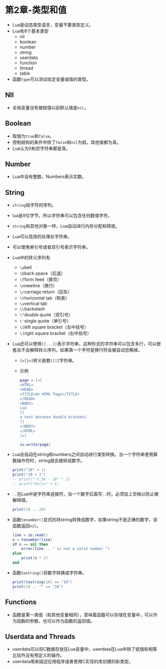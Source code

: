 # 第2章-类型和值

- Lua是动态类型语言，变量不要类型定义。
- Lua有8个基本类型
  - nil
  - boolean
  - number
  - string
  - userdata
  - function
  - thread
  - table
- 函数`type`可以测试给定变量或值的类型。

## NIl

- 全局变量没有被赋值以前默认值是`nil`。

## Boolean

- 取值为`true`和`false`。
- 控制结构的条件中除了`false`和`nil`为假，其他值都为真。
- Lua认为0和空字符串都是真。

## Number

- Lua中没有整数，Numbers表示实数。

## String

- `string`指字符的序列。

- lua是8位字节，所以字符串可以包含任何数值字符。

- `string`和其他对象一样，Lua自动进行内存分配和释放。

- Lua可以高效的处理长字符串。

- 可以使用单引号或者双引号表示字符串。

- Lua中的转义序列有

  - `\a`bell
  - `\b`back space（后退）
  - `\f`form feed（换页）
  - `\n`newline（换行）
  - `\r`carriage return（回车）
  - `\t`horizontal tab（制表）
  - `\v`vertical tab
  - `\\`backslash
  - `\"`double quote（双引号）
  - `\'`single quote（单引号）
  - `\[`left square bracket（左中括号）
  - `\]`right square bracket（右中括号）

- Lua还可以使用`[[...]]`表示字符串，这种形式的字符串可以包含多行，可以嵌套且不会解释转义序列，如果第一个字符是换行符会被自动忽略掉。

  - `[=[]=]`转义嵌套`[[]]`字符串。

  - 示例

    ```lua
    page = [=[
    <HTML>
    <HEAD>
    <TITLE>An HTML Page</TITLE>
    </HEAD>
    <BODY>
    Lua
    [[
    a text between double brackets
    ]]
    </BODY>
    </HTML>
    ]=]
    
    io.write(page)
    ```

- Lua会自动在string和numbers之间自动进行类型转换。当一个字符串使用算数操作符时，string就会被转成数字。

  ```lua
  print("10" + 1)
  print("10 + 1")
  -- print("-5.3e - 10" * 2)
  -- print("hello" + 1)
  ```

- `..`在Lua中是字符串连接符，当一个数字后面写`..`时，必须加上空格以防止被解释错。

  ```lua
  print(10 .. 20)
  ```

- 函数`tonumber()`显式的将string转换成数字，如果string不是正确的数字，该函数返回`nil`。

  ```lua
  line = io.read()
  n = tonumber(line)
  if n == nil then
      error(line .. " is not a valid number ")
  else
      print(n * 2)
  end
  ```

- 函数`tostring()`将数字转换成字符串。

  ```lua
  print(tostring(10) == "10")
  print(10 .. "" == "10")
  ```

## Functions

- 函数是第一类值（和其他变量相同），意味着函数可以存储在变量中，可以作为函数的参数，也可以作为函数的返回值。

## Userdata and Threads

- userdata可以将C数据存放在Lua变量中，userdata在Lua中除了赋值和相等比较外没有预定义的操作。
- userdata用来描述应用程序或者使用C实现的库创建的新类型。
